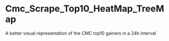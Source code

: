 # Cmc_Scrape_Top10_HeatMap_TreeMap
A better visual representation of the CMC top10 gainers in a 24h interval
